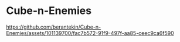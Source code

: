 # Cube-n-Enemies


https://github.com/berantekin/Cube-n-Enemies/assets/101139700/fac7b572-91f9-497f-aa85-ceec9ca6f590
